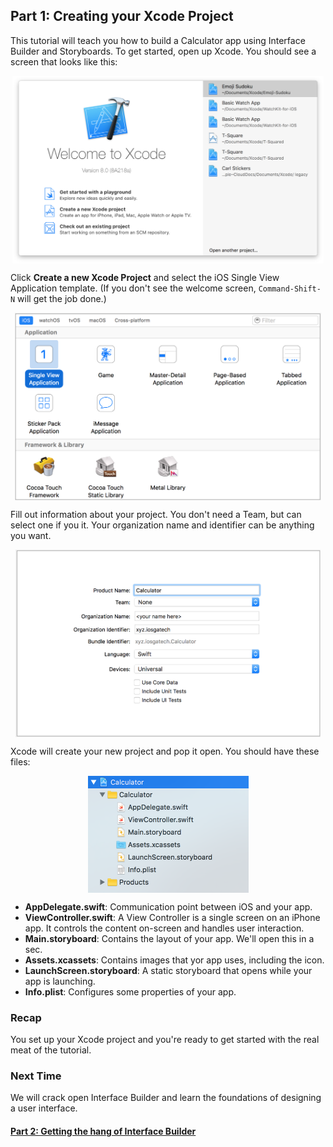 ## Part 1: Creating your Xcode Project

This tutorial will teach you how to build a Calculator app using Interface Builder and Storyboards. To get started, open up Xcode. You should see a screen that looks like this: 

<p align="center"> <img src="screenshot1.png" height="300px" align="center"> </p>

Click **Create a new Xcode Project** and select the iOS Single View Application template. 
(If you don't see the welcome screen, `Command-Shift-N` will get the job done.)

<p align="center"> <img src="screenshot2.png" height="300px" align="center"> </p>

Fill out information about your project. You don't need a Team, but can select one if you it. Your organization name and identifier can be anything you want.

<p align="center"> <img src="screenshot3.png" height="300px" align="center"> </p>

Xcode will create your new project and pop it open. You should have these files:

<p align="center"> <img src="screenshot4.png" height="187px" align="center"> </p>

- **AppDelegate.swift**: Communication point between iOS and your app.
- **ViewController.swift**: A View Controller is a single screen on an iPhone app. It controls the content on-screen and handles user interaction.
- **Main.storyboard**: Contains the layout of your app. We'll open this in a sec.
- **Assets.xcassets**: Contains images that yor app uses, including the icon.
- **LaunchScreen.storyboard**: A static storyboard that opens while your app is launching.
- **Info.plist**: Configures some properties of your app.

### Recap

You set up your Xcode project and you're ready to get started with the real meat of the tutorial.

### Next Time

We will crack open Interface Builder and learn the foundations of designing a user interface.

#### [Part 2: Getting the hang of Interface Builder](../P2/part2.md)
